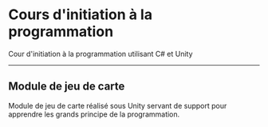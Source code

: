 # Cours d'initiation à la programmation

Cour d'initiation à la programmation utilisant C# et Unity

___________________

## Module de jeu de carte 

Module de jeu de carte réalisé sous Unity servant de support pour apprendre les grands principe de la programmation.